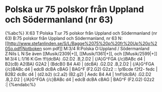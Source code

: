 # Polska  ur 75 polskor från Uppland och Södermanland (nr 63)

{%abc%}
X:63
T:Polska 
T:ur 75 polskor från Uppland och Södermanland (nr 63)
B:75 polskor från Uppland och Södermanland, nr 63
N:[[http://www.stefanlinden.se/S/L/Bagge%2075%20p%20fr%20Up%20o%20So.pdf|Notboken som pdf]]
M:3/4
R:Polska
O:Uppland / Södermanland
Z:Nils L
N:Se även [[Musik/2309|+]], [[Musik/1361|+]], och [[Musik/2599|+]]
M:3/4
L:1/16
K:Gm
!f!(dcBA) .G2.D2 .B,2.D2 | {/A}G^FGA {/c}BABc d4 | B2(cB) A2(BA) G2A2 | (BdcB() B4 A4) |
(dcBA) .G2.D2 .B,2.D2 | {/A}G^FGA {/c}BABc d4 | edcB dcBA cBAG | BAG^F (F2.G2) G2z2 ::
!p!Bcde f2f2- fedc | B2B2 dcBc d4 | (d2.b2) (c2.a2) (B2.g2) | Aedc B4 A4 |
!mf!(dcBA) .G2.D2 .B,2.D2 | {/A}G^FGA {/c}BABc d4 | edcB dcBA cBAG | BAG^F (F2.G2) G2z2 :|
{%endabc%}
